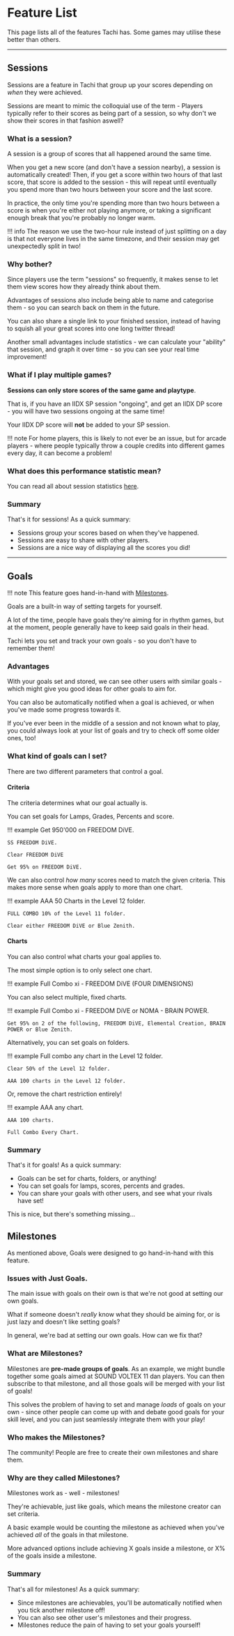# Feature List

This page lists all of the features Tachi has.
Some games may utilise these better than others.

*****

## Sessions

Sessions are a feature in Tachi that group up your
scores depending on *when* they were achieved.

Sessions are meant to mimic the colloquial use of
the term - Players typically refer to their scores
as being part of a session, so why don't we show
their scores in that fashion aswell?

### What is a session?

A session is a group of scores that all happened
around the same time.

When you get a new score (and don't have a session nearby),
a session is automatically created!
Then, if you get a score within two hours of that last score,
that score is added to the session - this will repeat
until eventually you spend more than two hours between
your score and the last score.

In practice, the only time you're spending more than
two hours between a score is when you're either not playing
anymore, or taking a significant enough break that you're
probably no longer warm.

!!! info
	The reason we use the two-hour rule instead of just
	splitting on a day is that not everyone lives in the
	same timezone, and their session may get unexpectedly
	split in two!

### Why bother?

Since players use the term "sessions" so frequently, it
makes sense to let them view scores how they already
think about them.

Advantages of sessions also include being able to name and
categorise them - so you can search back on them in the
future.

You can also share a single link to your finished session,
instead of having to squish all your great scores into one 
long twitter thread!

Another small advantages include statistics - we can
calculate your "ability" that session, and graph it
over time - so you can see your real time improvement!

### What if I play multiple games?

**Sessions can only store scores of the same game and playtype**.

That is, if you have an IIDX SP session "ongoing", and get
an IIDX DP score - you will have two sessions ongoing at
the same time!

Your IIDX DP score will **not** be added to your SP session.

!!! note
	For home players, this is likely to not ever be an
	issue, but for arcade players - where people typically
	throw a couple credits into different games every day,
	it can become a problem!

### What does this performance statistic mean?

You can read all about session statistics [here](./stats/tachi.md#session-ratings).

### Summary

That's it for sessions! As a quick summary:

- Sessions group your scores based on when they've happened.
- Sessions are easy to share with other players.
- Sessions are a nice way of displaying all the scores you did!

*****

## Goals

!!! note
	This feature goes hand-in-hand with [Milestones](#milestones).

Goals are a built-in way of setting targets for yourself.

A lot of the time, people have goals they're aiming for in
rhythm games, but at the moment, people generally have to
keep said goals in their head.

Tachi lets you set and track your own goals - so you don't
have to remember them!

### Advantages

With your goals set and stored, we can see other users with
similar goals - which might give you good ideas for other
goals to aim for.

You can also be automatically notified when a goal is
achieved, or when you've made some progress towards it.

If you've ever been in the middle of a session and not
known what to play, you could always look at your list of
goals and try to check off some older ones, too!

### What kind of goals can I set?

There are two different parameters that control a goal.

#### Criteria

The criteria determines what our goal actually is.

You can set goals for Lamps, Grades, Percents and score.

!!! example
	Get 950'000 on FREEDOM DiVE.

	SS FREEDOM DiVE.

	Clear FREEDOM DiVE

	Get 95% on FREEDOM DiVE.

We can also control *how many* scores need to match the
given criteria. This makes more sense when goals apply
to more than one chart.

!!! example
	AAA 50 Charts in the Level 12 folder.

	FULL COMBO 10% of the Level 11 folder.

	Clear either FREEDOM DiVE or Blue Zenith.

#### Charts

You can also control what charts your goal applies to.

The most simple option is to only select one chart.

!!! example
	Full Combo xi - FREEDOM DiVE (FOUR DIMENSIONS)

You can also select multiple, fixed charts.

!!! example
	Full Combo xi - FREEDOM DiVE or NOMA - BRAIN POWER.
	
	Get 95% on 2 of the following, FREEDOM DiVE, Elemental Creation, BRAIN POWER or Blue Zenith.

Alternatively, you can set goals on folders.

!!! example
	Full combo any chart in the Level 12 folder.

	Clear 50% of the Level 12 folder.

	AAA 100 charts in the Level 12 folder.

Or, remove the chart restriction entirely!

!!! example
	AAA any chart.

	AAA 100 charts.

	Full Combo Every Chart.

### Summary

That's it for goals! As a quick summary:

- Goals can be set for charts, folders, or anything!
- You can set goals for lamps, scores, percents and grades.
- You can share your goals with other users, and see what your rivals have set!

This is nice, but there's something missing...

## Milestones

As mentioned above, Goals were designed to go hand-in-hand
with this feature.

### Issues with Just Goals.

The main issue with goals on their own is that we're not
good at setting our own goals.

What if someone doesn't *really* know what they should be
aiming for, or is just lazy and doesn't like setting goals?

In general, we're bad at setting our own goals. How can
we fix that?

### What are Milestones?

Milestones are **pre-made groups of goals**. As an example,
we might bundle together some goals aimed at SOUND VOLTEX
11 dan players. You can then subscribe to that milestone,
and all those goals will be merged with your list of goals!

This solves the problem of having to set and manage *loads*
of goals on your own - since other people can come up with
and debate good goals for your skill level, and you can
just seamlessly integrate them with your play!

### Who makes the Milestones?

The community! People are free to create their own
milestones and share them.

### Why are they called Milestones?

Milestones work as - well - milestones!

They're achievable, just like goals, which means the
milestone creator can set criteria.

A basic example would be counting the milestone as
achieved when you've achieved *all* of the goals in that
milestone.

More advanced options include achieving X goals inside a
milestone, or X% of the goals inside a milestone.

### Summary

That's all for milestones! As a quick summary:

- Since milestones are achievables, you'll be automatically notified when you tick another milestone off!
- You can also see other user's milestones and their progress.
- Milestones reduce the pain of having to set your goals yourself!
